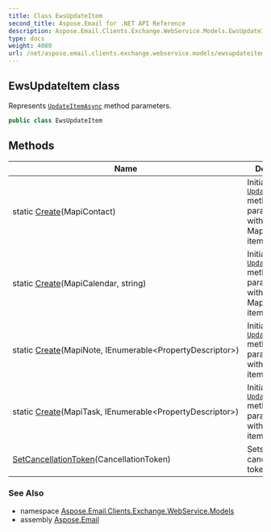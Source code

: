 ```yaml
---
title: Class EwsUpdateItem
second_title: Aspose.Email for .NET API Reference
description: Aspose.Email.Clients.Exchange.WebService.Models.EwsUpdateItem class. Represents UpdateItemAsync method parameters
type: docs
weight: 4080
url: /net/aspose.email.clients.exchange.webservice.models/ewsupdateitem/
---
```

## EwsUpdateItem class

Represents [`UpdateItemAsync`](../../aspose.email.clients.exchange.webservice/iasyncewsclient/updateitemasync/) method parameters.

```csharp
public class EwsUpdateItem
```

## Methods

| Name | Description |
| --- | --- |
| static [Create](../../aspose.email.clients.exchange.webservice.models/ewsupdateitem/create/#create_1)(MapiContact) | Initializes the [`UpdateItemAsync`](../../aspose.email.clients.exchange.webservice/iasyncewsclient/updateitemasync/) method's parameter set with MapiContact item. |
| static [Create](../../aspose.email.clients.exchange.webservice.models/ewsupdateitem/create/#create)(MapiCalendar, string) | Initializes the [`UpdateItemAsync`](../../aspose.email.clients.exchange.webservice/iasyncewsclient/updateitemasync/) method's parameter set with MapiCalendar item. |
| static [Create](../../aspose.email.clients.exchange.webservice.models/ewsupdateitem/create/#create_2)(MapiNote, IEnumerable&lt;PropertyDescriptor&gt;) | Initializes the [`UpdateItemAsync`](../../aspose.email.clients.exchange.webservice/iasyncewsclient/updateitemasync/) method's parameter set with MapiNote item. |
| static [Create](../../aspose.email.clients.exchange.webservice.models/ewsupdateitem/create/#create_3)(MapiTask, IEnumerable&lt;PropertyDescriptor&gt;) | Initializes the [`UpdateItemAsync`](../../aspose.email.clients.exchange.webservice/iasyncewsclient/updateitemasync/) method's parameter set with MapiTask item. |
| [SetCancellationToken](../../aspose.email.clients.exchange.webservice.models/ewsupdateitem/setcancellationtoken/)(CancellationToken) | Sets the cancellation token. |

### See Also

* namespace [Aspose.Email.Clients.Exchange.WebService.Models](../../aspose.email.clients.exchange.webservice.models/)
* assembly [Aspose.Email](../../)


